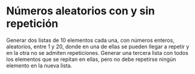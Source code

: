 # Números aleatorios con y sin repetición
Generar dos listas de 10 elementos cada una, con números enteros, aleatorios, entre 1 y 20, donde en una de ellas se pueden llegar a repetir y en la otra no se admiten repeticiones. Generar una tercera lista con todos los elementos que se repitan en ellas, pero no debe repetirse ningún elemento en la nueva lista.